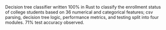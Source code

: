 Decision tree classifier written 100% in Rust to classify the enrollment status of college students based on 36 numerical and categorical features; csv parsing, decision tree logic, performance metrics, and testing split into four modules. 71% test accuracy observed.
